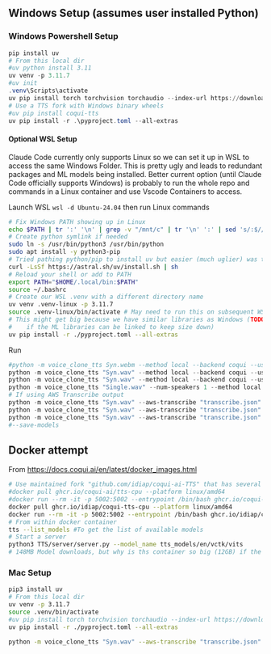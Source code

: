## Windows Setup (assumes user installed Python)

### Windows Powershell Setup
```powershell
pip install uv
# From this local dir
#uv python install 3.11
uv venv -p 3.11.7
#uv init
.venv\Scripts\activate
uv pip install torch torchvision torchaudio --index-url https://download.pytorch.org/whl/cpu
# Use a TTS fork with Windows binary wheels
#uv pip install coqui-tts
uv pip install -r .\pyproject.toml --all-extras
```

#### Optional WSL Setup
Claude Code currently only supports Linux so we can set it up in WSL to access the same Windows Folder. This is pretty ugly and leads to redundant packages and ML models being installed. Better current option (until Claude Code officially supports Windows) is probably to run the whole repo and commands in a Linux container and use Vscode Containers to access.

Launch WSL `wsl -d Ubuntu-24.04` then run Linux commands
```bash
# Fix Windows PATH showing up in Linux
echo $PATH | tr ':' '\n' | grep -v "/mnt/c" | tr '\n' ':' | sed 's/:$//'
# Create python symlink if needed
sudo ln -s /usr/bin/python3 /usr/bin/python
sudo apt install -y python3-pip
# Tried pathing python/pip to install uv but easier (much uglier) was to just install uv directly
curl -LsSf https://astral.sh/uv/install.sh | sh
# Reload your shell or add to PATH
export PATH="$HOME/.local/bin:$PATH"
source ~/.bashrc
# Create our WSL .venv with a different directory name
uv venv .venv-linux -p 3.11.7
source .venv-linux/bin/activate # May need to run this on subsequent WSL runs before running 'claude'
# This might get big because we have similar libraries as Windows (TODO: See 
#    if the ML libraries can be linked to keep size down)
uv pip install -r ./pyproject.toml --all-extras
```

Run
```powershell
#python -m voice_clone_tts Syn.webm --method local --backend coqui --use-cpu
python -m voice_clone_tts "Syn.wav" --method local --backend coqui --use-cpu
python -m voice_clone_tts "Syn.wav" --method local --backend coqui --use-cpu --show-speaker-info --clean
python -m voice_clone_tts "Single.wav" --num-speakers 1 --method local --backend coqui --use-cpu --show-speaker-info --clean
# If using AWS Transcribe output
python -m voice_clone_tts "Syn.wav" --aws-transcribe "transcribe.json" --backend coqui --use-cpu --clean
python -m voice_clone_tts "Syn.wav" --aws-transcribe "transcribe.json" --backend coqui --use-cpu --use-transcript --clean
python -m voice_clone_tts "Syn.wav" --aws-transcribe "transcribe.json" --backend coqui --use-cpu --use-transcript --output-format mp3 --clean
#--save-models
```

## Docker attempt
From https://docs.coqui.ai/en/latest/docker_images.html
```bash
# Use maintained fork "github.com/idiap/coqui-ai-TTS" that has several fixes
#docker pull ghcr.io/coqui-ai/tts-cpu --platform linux/amd64
#docker run --rm -it -p 5002:5002 --entrypoint /bin/bash ghcr.io/coqui-ai/tts-cpu
docker pull ghcr.io/idiap/coqui-tts-cpu --platform linux/amd64
docker run --rm -it -p 5002:5002 --entrypoint /bin/bash ghcr.io/idiap/coqui-tts-cpu
# From within docker container
tts --list_models #To get the list of available models
# Start a server
python3 TTS/server/server.py --model_name tts_models/en/vctk/vits
# 148MB Model downloads, but why is ths container so big (12GB) if the model doesn't already exist locally?
```

### Mac Setup
```bash
pip3 install uv
# From this local dir
uv venv -p 3.11.7
source .venv/bin/activate
#uv pip install torch torchvision torchaudio --index-url https://download.pytorch.org/whl/cpu
uv pip install -r ./pyproject.toml --all-extras
```

```bash
python -m voice_clone_tts "Syn.wav" --aws-transcribe "transcribe.json" --backend coqui --use-transcript --output-format mp3 --clean
```

